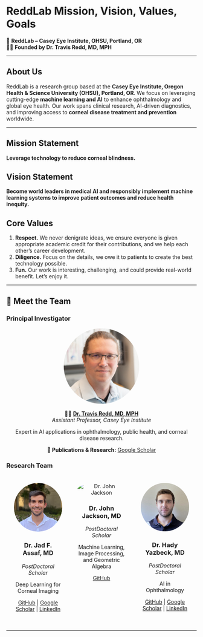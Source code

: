 # ReddLab Mission, Vision, Values, Goals

📍 **ReddLab – Casey Eye Institute, OHSU, Portland, OR**  
👨‍⚕️ **Founded by Dr. Travis Redd, MD, MPH**  

---

## About Us
ReddLab is a research group based at the **Casey Eye Institute, Oregon Health & Science University (OHSU), Portland, OR**. We focus on leveraging cutting-edge **machine learning and AI** to enhance ophthalmology and global eye health. Our work spans clinical research, AI-driven diagnostics, and improving access to **corneal disease treatment and prevention** worldwide.

---

## Mission Statement
**Leverage technology to reduce corneal blindness.**

## Vision Statement
**Become world leaders in medical AI and responsibly implement machine learning systems to improve patient outcomes and reduce health inequity.**

## Core Values

1. **Respect.** We never denigrate ideas, we ensure everyone is given appropriate academic credit for their contributions, and we help each other’s career development.
2. **Diligence.** Focus on the details, we owe it to patients to create the best technology possible.
3. **Fun.** Our work is interesting, challenging, and could provide real-world benefit. Let’s enjoy it.

---

## 👥 Meet the Team

### **Principal Investigator**  
<div style="text-align: center;">
<img src="assets/Travis redd.jpg" width="200" style="border-radius: 50%;" alt="Dr. Travis Redd"/>

👨‍⚕️ **[Dr. Travis Redd, MD, MPH](https://www.ohsu.edu/providers/travis-redd-md-mph)**  
*Assistant Professor, Casey Eye Institute*  
<p>Expert in AI applications in ophthalmology, public health, and corneal disease research.</p>
<p>📄 <strong>Publications & Research:</strong> <a href="https://scholar.google.com/citations?hl=en&user=giL6pA0AAAAJ&view_op=list_works&sortby=pubdate">Google Scholar</a></p>
</div>

### **Research Team**  

<div style="display: flex; justify-content: space-between; flex-wrap: nowrap;">

<div style="width: 300px; margin: 20px; text-align: center;">
<img src="assets/Jad_Assaf.PNG" width="200" style="border-radius: 50%;" alt="Dr. Jad Assaf"/>
<h3>Dr. Jad F. Assaf, MD</h3>
<p><em>PostDoctoral Scholar</em></p>
<p>Deep Learning for Corneal Imaging</p>
<p>
<a href="https://github.com/JadAssaf">GitHub</a> | 
<a href="https://scholar.google.com/citations?user=8whDnjAAAAAJ&hl=en">Google Scholar</a> | 
<a href="http://linkedin.com/in/assafjad/">LinkedIn</a>
</p>
</div>

<div style="width: 300px; margin: 20px; text-align: center;">
<img src="assets/JohnJackson.jpg.avif" width="200" style="border-radius: 50%;" alt="Dr. John Jackson"/>
<h3>Dr. John Jackson, MD</h3>
<p><em>PostDoctoral Scholar</em></p>
<p>Machine Learning, Image Processing, and Geometric Algebra</p>
<p>
<a href="https://github.com/Otravezjj">GitHub</a>
</p>
</div>

<div style="width: 300px; margin: 20px; text-align: center;">
<img src="assets/hady_yazbeck.jpeg" width="200" style="border-radius: 50%;" alt="Dr. Hady Yazbeck"/>
<h3>Dr. Hady Yazbeck, MD</h3>
<p><em>PostDoctoral Scholar</em></p>
<p>AI in Ophthalmology</p>
<p>
<a href="https://github.com/Hadyazbeck">GitHub</a> | 
<a href="https://scholar.google.com/citations?user=7UEHJjIAAAAJ&hl=en&oi=ao">Google Scholar</a> | 
<a href="https://www.linkedin.com/in/hady-yazbeck-3984121a5/">LinkedIn</a>
</p>
</div>

</div>

---